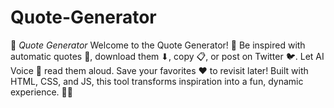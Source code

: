 # Quote-Generator
📜 *Quote Generator* Welcome to the Quote Generator! 🌟 Be inspired with automatic quotes 🤖, download them ⬇, copy 📋, or post on Twitter 🐦. Let AI Voice 🎤 read them aloud. Save your favorites ❤ to revisit later! Built with HTML, CSS, and JS, this tool transforms inspiration into a fun, dynamic experience. 🌈✨

